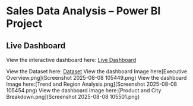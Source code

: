 # Sales Data Analysis – Power BI Project

## Live Dashboard
View the interactive dashboard here: [Live Dashboard](https://app.powerbi.com/links/Frj5z_uDWP?ctid=46106c6e-57ee-40b8-8ba0-a1a29f1b1ffa&pbi_source=linkSharelink)

View the Dataset here: [Dataset](P1-SuperStoreUS.xlsx)
View the dashboard Image here[Executive Overview.png](Screenshot 2025-08-08 105449.png)
View the dashboard Image here:[Trend and Region Analysis.png](Screenshot 2025-08-08 105454.png)
View the dashboard Image here:[Product and City Breakdown.png](Screenshot 2025-08-08 105501.png)
